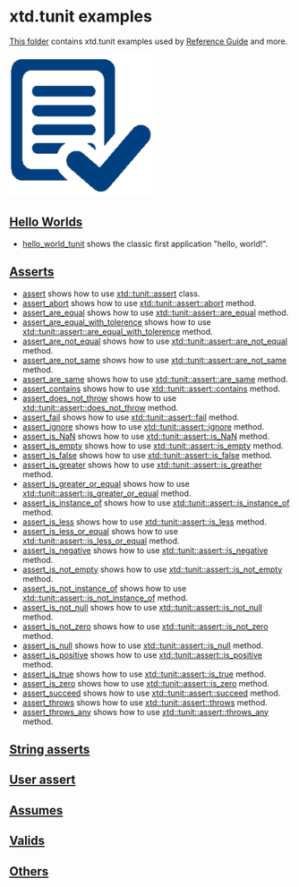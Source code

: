# xtd.tunit examples

[This folder](.) contains xtd.tunit examples used by [Reference Guide](https://codedocs.xyz/gammasoft71/xtd/) and more.

[![xtd_tunit](../../docs/pictures/xtd_tunit_header.png)](https://gammasoft71.wixsite.com/xtdpro)

## [Hello Worlds](hello_worlds/README.md)

* [hello_world_tunit](hello_worlds/hello_world_tunit/README.md) shows the classic first application "hello, world!".

## [Asserts](asserts/README.md)

* [assert](asserts/assert/README.md) shows how to use [xtd::tunit::assert](../../src/xtd.tunit/include/xtd/assert.h) class.
* [assert_abort](asserts/assert_abort/README.md) shows how to use [xtd::tunit::assert::abort](../../src/xtd.tunit/include/xtd/assert.h) method.
* [assert_are_equal](asserts/assert_are_equal/README.md) shows how to use [xtd::tunit::assert::are_equal](../../src/xtd.tunit/include/xtd/assert.h) method.
* [assert_are_equal_with_tolerence](asserts/assert_are_equal_with_tolerence/README.md) shows how to use [xtd::tunit::assert::are_equal_with_tolerence](../../src/xtd.tunit/include/xtd/assert.h) method.
* [assert_are_not_equal](asserts/assert_are_not_equal/README.md) shows how to use [xtd::tunit::assert::are_not_equal](../../src/xtd.tunit/include/xtd/assert.h) method.
* [assert_are_not_same](asserts/assert_are_not_same/README.md) shows how to use [xtd::tunit::assert::are_not_same](../../src/xtd.tunit/include/xtd/assert.h) method.
* [assert_are_same](asserts/assert_are_same/README.md) shows how to use [xtd::tunit::assert::are_same](../../src/xtd.tunit/include/xtd/assert.h) method.
* [assert_contains](asserts/assert_contains/README.md) shows how to use [xtd::tunit::assert::contains](../../src/xtd.tunit/include/xtd/assert.h) method.
* [assert_does_not_throw](asserts/assert_does_not_throw/README.md) shows how to use [xtd::tunit::assert::does_not_throw](../../src/xtd.tunit/include/xtd/assert.h) method.
* [assert_fail](asserts/assert_fail/README.md) shows how to use [xtd::tunit::assert::fail](../../src/xtd.tunit/include/xtd/assert.h) method.
* [assert_ignore](asserts/assert_ignore/README.md) shows how to use [xtd::tunit::assert::ignore](../../src/xtd.tunit/include/xtd/assert.h) method.
* [assert_is_NaN](asserts/assert_is_NaN/README.md) shows how to use [xtd::tunit::assert::is_NaN](../../src/xtd.tunit/include/xtd/assert.h) method.
* [assert_is_empty](asserts/assert_is_empty/README.md) shows how to use [xtd::tunit::assert::is_empty](../../src/xtd.tunit/include/xtd/assert.h) method.
* [assert_is_false](asserts/assert_is_false/README.md) shows how to use [xtd::tunit::assert::is_false](../../src/xtd.tunit/include/xtd/assert.h) method.
* [assert_is_greater](asserts/assert_is_greater/README.md) shows how to use [xtd::tunit::assert::is_greather](../../src/xtd.tunit/include/xtd/assert.h) method.
* [assert_is_greater_or_equal](asserts/assert_is_greater_or_equal/README.md) shows how to use [xtd::tunit::assert::is_greater_or_equal](../../src/xtd.tunit/include/xtd/assert.h) method.
* [assert_is_instance_of](asserts/assert_is_instance_of/README.md) shows how to use [xtd::tunit::assert::is_instance_of](../../src/xtd.tunit/include/xtd/assert.h) method.
* [assert_is_less](asserts/assert_is_less/README.md) shows how to use [xtd::tunit::assert::is_less](../../src/xtd.tunit/include/xtd/assert.h) method.
* [assert_is_less_or_equal](asserts/assert_is_less_or_equal/README.md) shows how to use [xtd::tunit::assert::is_less_or_equal](../../src/xtd.tunit/include/xtd/assert.h) method.
* [assert_is_negative](asserts/assert_is_negative/README.md) shows how to use [xtd::tunit::assert::is_negative](../../src/xtd.tunit/include/xtd/assert.h) method.
* [assert_is_not_empty](asserts/assert_is_not_empty/README.md) shows how to use [xtd::tunit::assert::is_not_empty](../../src/xtd.tunit/include/xtd/assert.h) method.
* [assert_is_not_instance_of](asserts/assert_is_not_instance_of/README.md) shows how to use [xtd::tunit::assert::is_not_instance_of](../../src/xtd.tunit/include/xtd/assert.h) method.
* [assert_is_not_null](asserts/assert_is_not_null/README.md) shows how to use [xtd::tunit::assert::is_not_null](../../src/xtd.tunit/include/xtd/assert.h) method.
* [assert_is_not_zero](asserts/assert_is_not_zero/README.md) shows how to use [xtd::tunit::assert::is_not_zero](../../src/xtd.tunit/include/xtd/assert.h) method.
* [assert_is_null](asserts/assert_is_null/README.md) shows how to use [xtd::tunit::assert::is_null](../../src/xtd.tunit/include/xtd/assert.h) method.
* [assert_is_positive](assert_is_positive/README.md) shows how to use [xtd::tunit::assert::is_positive](../../src/xtd.tunit/include/xtd/assert.h) method.
* [assert_is_true](asserts/assert_is_true/README.md) shows how to use [xtd::tunit::assert::is_true](../../src/xtd.tunit/include/xtd/assert.h) method.
* [assert_is_zero](asserts/assert_is_zero/README.md) shows how to use [xtd::tunit::assert::is_zero](../../src/xtd.tunit/include/xtd/assert.h) method.
* [assert_succeed](asserts/assert_succeed/README.md) shows how to use [xtd::tunit::assert::succeed](../../src/xtd.tunit/include/xtd/assert.h) method.
* [assert_throws](asserts/assert_throws/README.md) shows how to use [xtd::tunit::assert::throws](../../src/xtd.tunit/include/xtd/assert.h) method.
* [assert_throws_any](asserts/assert_throws_any/README.md) shows how to use [xtd::tunit::assert::throws_any](../../src/xtd.tunit/include/xtd/assert.h) method.


## [String asserts](string_asserts/README.md)

## [User assert](user_asserts/README.md)

## [Assumes](assumes/README.md)

## [Valids](valids/README.md)

## [Others](others/README.md)

